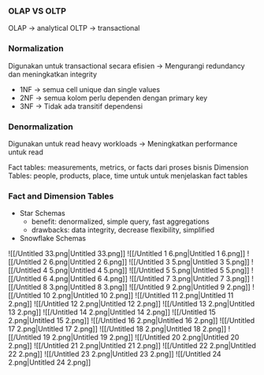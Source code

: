 ### OLAP VS OLTP
OLAP → analytical
OLTP → transactional
  
### Normalization
Digunakan untuk transactional secara efisien → Mengurangi redundancy dan meningkatkan integrity
- 1NF → semua cell unique dan single values
- 2NF → semua kolom perlu dependen dengan primary key
- 3NF → Tidak ada transitif dependensi
### Denormalization
Digunakan untuk read heavy workloads → Meningkatkan performance untuk read
  
Fact tables: measurements, metrics, or facts dari proses bisnis
Dimension Tables: people, products, place, time untuk untuk menjelaskan fact tables
### Fact and Dimension Tables
- Star Schemas
    - benefit: denormalized, simple query, fast aggregations
    - drawbacks: data integrity, decrease flexibility, simplified
- Snowflake Schemas
    
  
![[/Untitled 33.png|Untitled 33.png]]
![[/Untitled 1 6.png|Untitled 1 6.png]]
![[/Untitled 2 6.png|Untitled 2 6.png]]
![[/Untitled 3 5.png|Untitled 3 5.png]]
![[/Untitled 4 5.png|Untitled 4 5.png]]
![[/Untitled 5 5.png|Untitled 5 5.png]]
![[/Untitled 6 4.png|Untitled 6 4.png]]
![[/Untitled 7 3.png|Untitled 7 3.png]]
![[/Untitled 8 3.png|Untitled 8 3.png]]
![[/Untitled 9 2.png|Untitled 9 2.png]]
![[/Untitled 10 2.png|Untitled 10 2.png]]
![[/Untitled 11 2.png|Untitled 11 2.png]]
![[/Untitled 12 2.png|Untitled 12 2.png]]
![[/Untitled 13 2.png|Untitled 13 2.png]]
![[/Untitled 14 2.png|Untitled 14 2.png]]
![[/Untitled 15 2.png|Untitled 15 2.png]]
![[/Untitled 16 2.png|Untitled 16 2.png]]
![[/Untitled 17 2.png|Untitled 17 2.png]]
![[/Untitled 18 2.png|Untitled 18 2.png]]
![[/Untitled 19 2.png|Untitled 19 2.png]]
![[/Untitled 20 2.png|Untitled 20 2.png]]
![[/Untitled 21 2.png|Untitled 21 2.png]]
![[/Untitled 22 2.png|Untitled 22 2.png]]
![[/Untitled 23 2.png|Untitled 23 2.png]]
![[/Untitled 24 2.png|Untitled 24 2.png]]